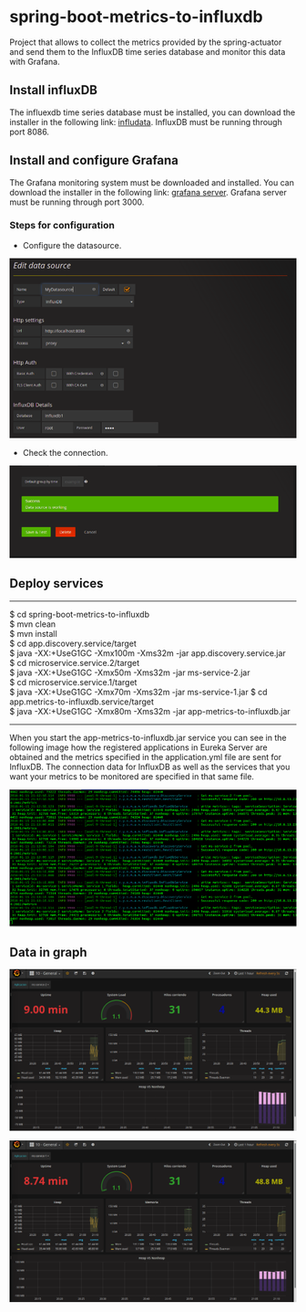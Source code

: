 # spring-boot-metrics-to-influxdb
Project that allows to collect the metrics provided by the spring-actuator and send them to the InfluxDB time series database and monitor this data with Grafana.

## Install influxDB

The influexdb time series database must be installed, you can download the installer in the following link: [infludata](https://portal.influxdata.com/downloads). InfluxDB must be running through port 8086.

## Install and configure Grafana
The Grafana monitoring system must be downloaded and installed. You can download the installer in the following link: [grafana server](https://grafana.com/grafana/download).  Grafana server must be running through port 3000.


### Steps for configuration

* Configure the datasource.

![alt](images/image1.png)

*  Check the connection.

![alt](images/image2.png)

## Deploy services

----
$ cd spring-boot-metrics-to-influxdb \
$ mvn clean \
$ mvn install \
$ cd app.discovery.service/target \
$ java -XX:+UseG1GC -Xmx100m -Xms32m -jar app.discovery.service.jar \
$ cd microservice.service.2/target \
$ java -XX:+UseG1GC -Xmx50m -Xms32m -jar ms-service-2.jar \
$ cd microservice.service.1/target \
$ java -XX:+UseG1GC -Xmx70m -Xms32m -jar ms-service-1.jar
$ cd app.metrics-to-influxdb.service/target \
$ java -XX:+UseG1GC -Xmx80m -Xms32m -jar app-metrics-to-influxdb.jar

----
When you start the app-metrics-to-influxdb.jar service you can see in the following image how the registered applications in Eureka Server are obtained and the metrics specified in the application.yml file are sent for InfluxDB. The connection data for InfluxDB as well as the services that you want your metrics to be monitored are specified in that same file.

![alt](images/image5.png)

## Data in graph

![alt](images/image3.png)


![alt](images/image4.png)

